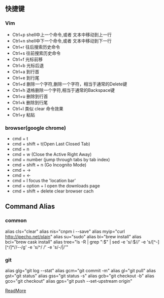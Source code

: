 ## 快捷键

### Vim
- Ctrl+p shell中上一个命令,或者 文本中移动到上一行
- Ctrl+n shell中下一个命令,或者 文本中移动到下一行
- Ctrl+r 往后搜索历史命令
- Ctrl+s 往前搜索历史命令
- Ctrl+f 光标前移
- Ctrl+b 光标后退
- Ctrl+a 到行首
- Ctrl+e 到行尾
- Ctrl+d 删除一个字符,删除一个字符，相当于通常的Delete键
- Ctrl+h 退格删除一个字符,相当于通常的Backspace键
- Ctrl+u 删除到行首
- Ctrl+k 删除到行尾
- Ctrl+l 类似 clear 命令效果
- Ctrl+y 粘贴

### browser(google chrome)
- cmd + t
- cmd + shift + t(Open Last Closed Tab)
- cmd + n
- cmd + w (Close the Active Right Away)
- cmd + number (jump through tabs by tab index)
- cmd + shift + n (Go Incognito Mode)
- cmd + ->
- cmd + <-
- cmd + l focus the 'location bar'
- cmd + option + l open the downloads page
- cmd + shift + delete clear browser cach


## Command Alias

### common
alias cls="clear"
alias nis="cnpm i --save"
alias myip="curl http://ipecho.net/plain"
alias su="sudo"
alias bi="brew install"
alias bci="brew cask install"
alias tree="ls -R | grep ":$" | sed -e 's/:$//' -e 's/[^-][^\/]*\//--/g' -e 's/^/   /' -e 's/-/|/'"

### git
alias glg="git log --stat"
alias gcm="git commit -m"
alias gl="git pull"
alias gst="git status"
alias gss="git status -s"
alias gcb="git checkout -b"
alias gco="git checkout"
alias gps="git push --set-upstream origin"

[ReadMore](https://github.com/ohmyzsh/ohmyzsh/tree/master/plugins/git/)
